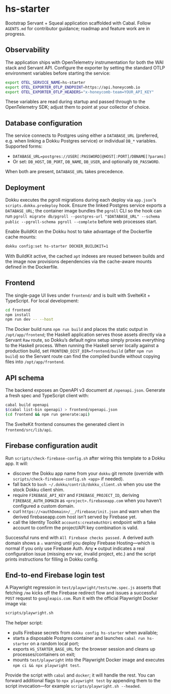 # hs-starter

Bootstrap Servant + Squeal application scaffolded with Cabal. Follow `AGENTS.md` for contributor guidance; roadmap and feature work are in progress.

## Observability

The application ships with OpenTelemetry instrumentation for both the WAI stack and Servant API. Configure the exporter by setting the standard OTLP environment variables before starting the service:

```bash
export OTEL_SERVICE_NAME=hs-starter
export OTEL_EXPORTER_OTLP_ENDPOINT=https://api.honeycomb.io
export OTEL_EXPORTER_OTLP_HEADERS="x-honeycomb-team=YOUR_API_KEY"
```

These variables are read during startup and passed through to the OpenTelemetry SDK; adjust them to point at your collector of choice.

## Database configuration

The service connects to Postgres using either a `DATABASE_URL` (preferred, e.g. when linking a Dokku Postgres service) or individual `DB_*` variables. Supported forms:

- `DATABASE_URL=postgres://USER[:PASSWORD]@HOST[:PORT]/DBNAME[?params]`
- Or set: `DB_HOST`, `DB_PORT`, `DB_NAME`, `DB_USER`, and optionally `DB_PASSWORD`.

When both are present, `DATABASE_URL` takes precedence.

## Deployment

Dokku executes the pgroll migrations during each deploy via `app.json`'s `scripts.dokku.predeploy` hook. Ensure the linked Postgres service exports a `DATABASE_URL`; the container image bundles the `pgroll` CLI so the hook can run `pgroll migrate db/pgroll --postgres-url "$DATABASE_URL" --schema public --pgroll-schema pgroll --complete` before web processes start.

Enable BuildKit on the Dokku host to take advantage of the Dockerfile cache mounts:

```bash
dokku config:set hs-starter DOCKER_BUILDKIT=1
```

With BuildKit active, the cached `apt` indexes are reused between builds and the image now provisions dependencies via the cache-aware mounts defined in the Dockerfile.

## Frontend

The single-page UI lives under `frontend/` and is built with SvelteKit + TypeScript. For local development:

```bash
cd frontend
npm install
npm run dev -- --host
```

The Docker build runs `npm run build` and places the static output in `/opt/app/frontend`; the Haskell application serves those assets directly via a Servant `Raw` route, so Dokku’s default nginx setup simply proxies everything to the Haskell process. When running the Haskell server locally against a production build, set `FRONTEND_DIST_DIR=frontend/build` (after `npm run build`) so the Servant route can find the compiled bundle without copying files into `/opt/app/frontend`.

## API schema

The backend exposes an OpenAPI v3 document at `/openapi.json`. Generate a fresh spec and TypeScript client with:

```bash
cabal build openapi
$(cabal list-bin openapi) > frontend/openapi.json
(cd frontend && npm run generate:api)
```

The SvelteKit frontend consumes the generated client in `frontend/src/lib/api`.

## Firebase configuration audit

Run `scripts/check-firebase-config.sh` after wiring this template to a Dokku app. It will:

- discover the Dokku app name from your `dokku` git remote (override with `scripts/check-firebase-config.sh <app>` if needed).
- fall back to `bash ~/.dokku/contrib/dokku_client.sh` when you use the stock Dokku client shim.
- require `FIREBASE_API_KEY` and `FIREBASE_PROJECT_ID`, deriving `FIREBASE_AUTH_DOMAIN` as `<project>.firebaseapp.com` when you haven’t configured a custom domain.
- curl `https://<authDomain>/__/firebase/init.json` and warn when the derived firebaseapp.com host isn’t served by Firebase yet.
- call the Identity Toolkit `accounts:createAuthUri` endpoint with a fake account to confirm the project/API key combination is valid.

Successful runs end with `All Firebase checks passed.` A derived auth domain shows a `⚠` warning until you deploy Firebase Hosting—which is normal if you only use Firebase Auth. Any `✖` output indicates a real configuration issue (missing env var, invalid project, etc.) and the script prints instructions for filling in Dokku config.



## End-to-end Firebase login test

A Playwright regression in `test/playwright/tests/me.spec.js` asserts that fetching `/me` kicks off the Firebase redirect flow and issues a successful `POST` request to `googleapis.com`. Run it with the official Playwright Docker image via:

```bash
scripts/playwright.sh
```

The helper script:

- pulls Firebase secrets from `dokku config hs-starter` when available;
- starts a disposable Postgres container and launches `cabal run hs-starter` on a random local port;
- exports `HS_STARTER_BASE_URL` for the browser session and cleans up processes/containers on exit;
- mounts `test/playwright` into the Playwright Docker image and executes `npm ci && npx playwright test`.

Provide the script with `cabal` and `docker`; it will handle the rest. You can forward additional flags to `npx playwright test` by appending them to the script invocation—for example `scripts/playwright.sh --headed`.
